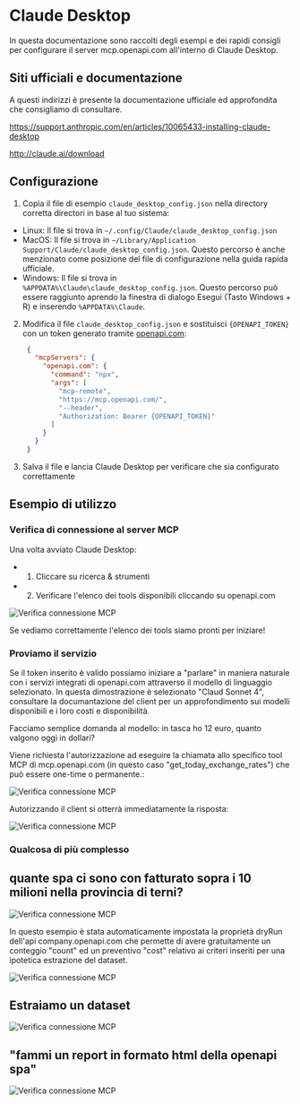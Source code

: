 # Claude Desktop
In questa documentazione sono raccolti degli esempi e dei rapidi consigli per configurare il server mcp.openapi.com
all'interno di Claude Desktop.

## Siti ufficiali e documentazione
A questi indirizzi è presente la documentazione ufficiale ed approfondita che consigliamo di consultare.

https://support.anthropic.com/en/articles/10065433-installing-claude-desktop

http://claude.ai/download


## Configurazione

1. Copia il file di esempio `claude_desktop_config.json` nella directory corretta directori in base al tuo sistema:
  - Linux: Il file si trova in `~/.config/Claude/claude_desktop_config.json`
  - MacOS: Il file si trova in `~/Library/Application Support/Claude/claude_desktop_config.json`.
   Questo percorso è anche menzionato come posizione del file di configurazione nella guida rapida ufficiale.
  - Windows: Il file si trova in `%APPDATA%\Claude\claude_desktop_config.json`.
   Questo percorso può essere raggiunto aprendo la finestra di dialogo Esegui (Tasto Windows + R) e inserendo `%APPDATA%\Claude`.

2. Modifica il file `claude_desktop_config.json` e sostituisci `{OPENAPI_TOKEN}` con un token generato tramite [openapi.com](https://openapi.com):
   ```json
    {
      "mcpServers": {
        "openapi.com": {
          "command": "npx",
          "args": [
            "mcp-remote",
            "https://mcp.openapi.com/",
            "--header",
            "Authorization: Bearer {OPENAPI_TOKEN}"
          ]
        }
      }
    }

   ```

3. Salva il file e lancia Claude Desktop per verificare che sia configurato correttamente

## Esempio di utilizzo

### Verifica di connessione al server MCP
Una volta avviato Claude Desktop:
- 1) Cliccare su ricerca & strumenti
- 2) Verificare l'elenco dei tools disponibili cliccando su openapi.com

![Verifica connessione MCP](screenshots/mcpCheck.png)

Se vediamo correttamente l'elenco dei tools siamo pronti per iniziare! 

### Proviamo il servizio
Se il token inserito è valido possiamo iniziare a "parlare" in maniera naturale con i servizi integrati di openapi.com attraverso il modello di linguaggio selezionato. In questa dimostrazione è selezionato "Claud Sonnet 4", consultare la documantazione del client per un approfondimento sui modelli disponibili e i loro costi e disponibilità.


Facciamo semplice domanda al modello: in tasca ho 12 euro, quanto valgono oggi in dollari?


Viene richiesta l'autorizzazione ad eseguire la chiamata allo specifico tool MCP di mcp.openapi.com (in questo caso "get_today_exchange_rates") che può essere one-time o permanente.:

![Verifica connessione MCP](screenshots/exchangeExample_IT.png)

Autorizzando il client si otterrà immediatamente la risposta:

![Verifica connessione MCP](screenshots/exchangeExampleOk_IT.png)

### Qualcosa di più complesso

## quante spa ci sono con fatturato sopra i 10 milioni nella provincia di terni?

![Verifica connessione MCP](screenshots/companyExample_IT.png)

In questo esempio è stata automaticamente impostata la proprietà dryRun dell'api company.openapi.com che permette di avere gratuitamente un conteggio "count" ed un preventivo "cost" relativo ai criteri inseriti per una ipotetica estrazione del dataset.

![Verifica connessione MCP](screenshots/companyExampleOk_IT.png)

## Estraiamo un dataset

![Verifica connessione MCP](screenshots/companyExampleOkExport_IT.png)

## "fammi un report in formato html della openapi spa"

![Verifica connessione MCP](screenshots/companyExampleOkReport_IT.png)
